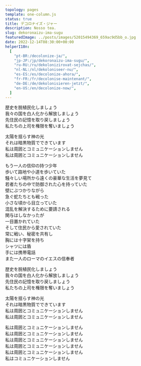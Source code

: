 ```yaml
---
topology: pages
template: one-column.js
status: true
title: デコロナイズ・ジャー
description: Nosso tea.
slug: dekoronaizu-ima-sugu
featuredImage: ../posts/images/52015494369_659ac9d5bb_o.jpg
date: 2022-12-14T08:30:00+00:00
helperI18n:
  [
    "pt-BR:/decolonize-ja/",
    "jp-JP:/jp/dekoronaizu-ima-sugu/",
    "ru-RU:/ru/dekolonizirovat-sejchas/",
    "nl-NL:/nl/dekoloniseer-nu/",
    "es-ES:/es/decolonize-ahora/",
    "fr-FR:/fr/decolonise-maintenant/",
    "de-DE:/de/dekolonisieren-jetzt/",
    "en-US:/en/decolonize-now/",
  ]
---
```


歴史を脱植民化しましょう <br />
我々の国を白人化から解放しましょう <br />
先住民の記憶を取り戻しましょう <br />
私たちの上司を権限を奪いましょう

太陽を揺らす神の光 <br />
それは暗黒物質でできています <br />
私は周囲とコミュニケーションしません <br />
私は周囲とコミュニケーションしません

もう一人の信仰の持つ少年 <br />
歩いて路地や小道を歩いていた <br />
騒々しい場所から遠くの豪華な生活を夢見て <br />
若者たちの中で防御された心を持っていた <br />
壁にぶつかりながら <br />
急ぐ蛇たちとも戦った <br />
小さな頃から目立っていた <br />
混乱を解決するために要請される <br />
関与はしなかったが <br />
一目置かれていた <br />
そして住民から愛されていた <br />
常に戦い、秘密を共有し <br />
胸には十字架を持ち <br />
シャツには盾 <br />
手には携帯電話 <br />
また一人のローマのイエスの信奉者

歴史を脱植民化しましょう <br />
我々の国を白人化から解放しましょう <br />
先住民の記憶を取り戻しましょう <br />
私たちの上司を権限を奪いましょう

太陽を揺らす神の光 <br />
それは暗黒物質でできています <br />
私は周囲とコミュニケーションしません <br />
私は周囲とコミュニケーションしません

私は周囲とコミュニケーションしません <br />
私は周囲とコミュニケーションしません <br />
私は周囲とコミュニケーションしません <br />
私は周囲とコミュニケーションしません <br />
私は周囲とコミュニケーションしません <br />
私はコミュニケーションしません
